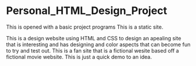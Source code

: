# Personal_HTML_Design_Project

This is opened with a basic project programs
This is a static site.

This is a design website using HTML and CSS to design an apealing site that is interesting and has designing and color aspects that can become fun to try and test out. This is a fan site that is a fictional wesite based off a fictional movie website.
This is just a quick demo to an idea.
